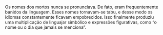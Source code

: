 ﻿Os nomes dos mortos nunca se pronunciava. De fato, eram frequentemente banidos da linguagem. Esses nomes tornavam-se tabu, e desse modo os idiomas constantemente ficavam empobrecidos. Isso finalmente produziu uma multiplicação de linguajar simbólico e expressões figurativas, como “o nome ou o dia que jamais se menciona”.
